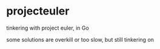 # projecteuler
tinkering with project euler, in Go

some solutions are overkill or too slow, but still tinkering on
